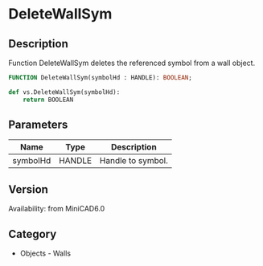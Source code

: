 # DeleteWallSym

## Description
Function DeleteWallSym deletes the referenced symbol from a wall object.

```pascal
FUNCTION DeleteWallSym(symbolHd : HANDLE): BOOLEAN;
```

```python
def vs.DeleteWallSym(symbolHd):
    return BOOLEAN
```

## Parameters
|Name|Type|Description|
|---|---|---|
|symbolHd|HANDLE|Handle to symbol.|

## Version
Availability: from MiniCAD6.0

## Category
* Objects - Walls

